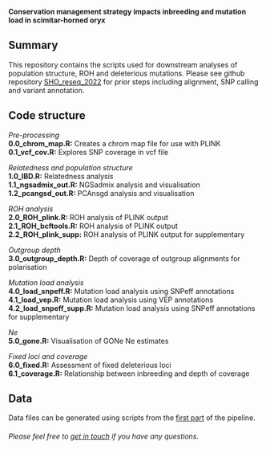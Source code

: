 **Conservation management strategy impacts inbreeding and mutation load in scimitar-horned oryx**

**Summary**
-------------
This repository contains the scripts used for downstream analyses of population structure, ROH and deleterious mutations. Please see github repository [SHO_reseq_2022](https://github.com/elhumble/SHO_reseq_2022) for prior steps including alignment, SNP calling and variant annotation.

**Code structure**
-------------

*Pre-processing*  
**0.0_chrom_map.R:** Creates a chrom map file for use with PLINK  
**0.1_vcf_cov.R:** Explores SNP coverage in vcf file  

*Relatedness and population structure*  
**1.0_IBD.R:** Relatedness analysis  
**1.1_ngsadmix_out.R:** NGSadmix analysis and visualisation  
**1.2_pcangsd_out.R:** PCAnsgd analysis and visualisation  

*ROH analysis*  
**2.0_ROH_plink.R:** ROH analysis of PLINK output  
**2.1_ROH_bcftools.R:** ROH analysis of PLINK output  
**2.2_ROH_plink_supp:** ROH analysis of PLINK output for supplementary  

*Outgroup depth*  
**3.0_outgroup_depth.R:** Depth of coverage of outgroup alignments for polarisation  

*Mutation load analysis*  
**4.0_load_snpeff.R:** Mutation load analysis using SNPeff annotations  
**4.1_load_vep.R:** Mutation load analysis using VEP annotations  
**4.2_load_snpeff_supp.R:** Mutation load analysis using SNPeff annotations for supplementary  

*Ne*  
**5.0_gone.R:** Visualisation of GONe Ne estimates  

*Fixed loci and coverage*  
**6.0_fixed.R:** Assessment of fixed deleterious loci  
**6.1_coverage.R:** Relationship between inbreeding and depth of coverage  

**Data**
-------------
Data files can be generated using scripts from the [first part](https://github.com/elhumble/SHO_reseq_2022) of the pipeline.  

###### Please feel free to [get in touch](mailto:emily.humble@ed.ac.uk) if you have any questions.
